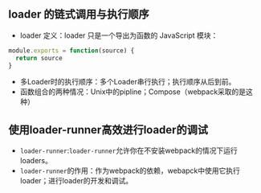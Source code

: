 ## loader 的链式调用与执行顺序

- loader 定义：loader 只是一个导出为函数的 JavaScript 模块：

```js
module.exports = function(source) {
  return source
}
```
* 多Loader时的执行顺序：多个Loader串行执行；执行顺序从后到前。
* 函数组合的两种情况：Unix中的pipline；Compose（webpack采取的是这种）

## 使用loader-runner高效进行loader的调试
* `loader-runner`:`loader-runner`允许你在不安装webpack的情况下运行loaders。
* `loader-runner`的作用：作为webpack的依赖，webapck中使用它执行loader；进行loader的开发和调试。
